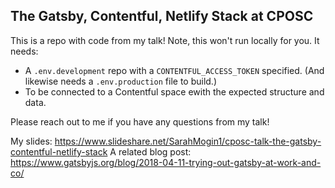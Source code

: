 ## The Gatsby, Contentful, Netlify Stack at CPOSC

This is a repo with code from my talk! Note, this won't run locally for you. It needs:

- A `.env.development` repo with a `CONTENTFUL_ACCESS_TOKEN` specified. (And likewise needs a `.env.production` file to build.)
- To be connected to a Contentful space ewith the expected structure and data.

Please reach out to me if you have any questions from my talk!

My slides: https://www.slideshare.net/SarahMogin1/cposc-talk-the-gatsby-contentful-netlify-stack
A related blog post: https://www.gatsbyjs.org/blog/2018-04-11-trying-out-gatsby-at-work-and-co/

